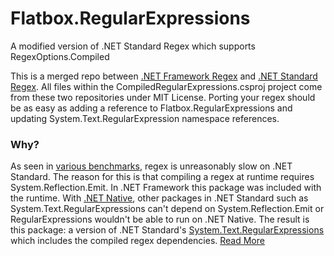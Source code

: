 # Flatbox.RegularExpressions
A modified version of .NET Standard Regex which supports RegexOptions.Compiled

This is a merged repo between [.NET Framework Regex](https://github.com/Microsoft/referencesource/tree/master/System/regex/system/text/regularexpressions) and [.NET Standard Regex](https://github.com/dotnet/corefx/tree/master/src/System.Text.RegularExpressions/src/System/Text/RegularExpressions). All files within the CompiledRegularExpressions.csproj project come from these two repositories under MIT License. Porting your regex should be as easy as adding a reference to Flatbox.RegularExpressions and updating System.Text.RegularExpression namespace references.

### Why?
As seen in [various benchmarks](https://benchmarksgame.alioth.debian.org/u64q/regexredux.html), regex is unreasonably slow on .NET Standard. The reason for this is that compiling a regex at runtime requires System.Reflection.Emit. In .NET Framework this package was included with the runtime. With [.NET Native](https://docs.microsoft.com/en-us/dotnet/framework/net-native/), other packages in .NET Standard such as System.Text.RegularExpressions can't depend on System.Reflection.Emit or RegularExpressions wouldn't be able to run on .NET Native. The result is this package: a version of .NET Standard's [System.Text.RegularExpressions](https://github.com/dotnet/corefx/tree/master/src/System.Text.RegularExpressions/src/System/Text/RegularExpressions) which includes the compiled regex dependencies. [Read More](https://github.com/dotnet/corefx/issues/340)

